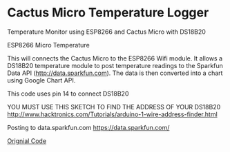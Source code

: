 Cactus Micro Temperature Logger
=======================

  Temperature Monitor using ESP8266 and Cactus Micro with DS18B20

  ESP8266 Micro Temperature
  
  This will connects the Cactus Micro to the ESP8266 Wifi module.  It allows a DS18B20 temperature module to
  post temperature readings to the Sparkfun Data API (http://data.sparkfun.com).  The data is then converted 
  into a chart using Google Chart API.
  
  This code uses pin 14 to connect DS18B20
  
  YOU MUST USE THIS SKETCH TO FIND THE ADDRESS OF YOUR DS18B20
  http://www.hacktronics.com/Tutorials/arduino-1-wire-address-finder.html
  
  Posting to data.sparkfun.com
  https://data.sparkfun.com/

  [Orignial Code](http://contractorwolf.com/esp8266-wifi-arduino-micro/)
